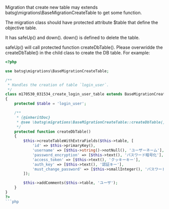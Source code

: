 Migration that create new table may extends batsg\migrations\BaseMigrationCreateTable to get some function.

The migration class should have protected attribute $table that define the objective table.

It has safeUp() and down(). down() is defined to delete the table.

safeUp() will call protected function createDbTable(). Please overwridde the createDbTable() in the child class to create the DB table. For example:
```php
<?php

use batsg\migrations\BaseMigrationCreateTable;

/**
 * Handles the creation of table `login_user`.
 */
class m170530_031534_create_login_user_table extends BaseMigrationCreateTable
{
    protected $table = 'login_user';

    /**
     * {@inheritDoc}
     * @see \batsg\migrations\BaseMigrationCreateTable::createDbTable()
     */
    protected function createDbTable()
    {
        $this->createTableWithExtraFields($this->table, [
            'id' => $this->primaryKey(),
            'username' => [$this->string()->notNull(), 'ユーザーネーム'],
            'password_encryption' => [$this->text(), 'パスワード暗号化'],
            'access_token' => [$this->text(), 'クッキーキー'],
            'auth_key' => [$this->text(), '認証キー'],
            'must_change_password' => [$this->smallInteger(), 'パスワード要変更'],
        ]);

        $this->addComments($this->table, 'ユーザ');
    }
}
?>
```php
